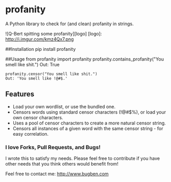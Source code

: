 profanity
=========

A Python library to check for (and clean) profanity in strings.

![Q-Bert spitting some profanity][logo]
[logo]: http://i.imgur.com/kmz4Qx7.png

##Installation
    pip install profanity


##Usage
    from profanity import profanity
    profanity.contains_profanity("You smell like shit.")
    Out: True

    profanity.censor("You smell like shit.")
    Out: 'You smell like !@#$.'

## Features

* Load your own wordlist, or use the bundled one.
* Censors words using standard censor characters (!@#$%), or load your own censor characters. 
* Uses a pool of censor characters to create a more natural censor string. 
* Censors all instances of a given word with the same censor string - for easy correlation.

### I love Forks, Pull Requests, and Bugs!

I wrote this to satisfy my needs. Please feel free to contribute if you have other needs that you think others would benefit from! 

Feel free to contact me: http://www.bugben.com
